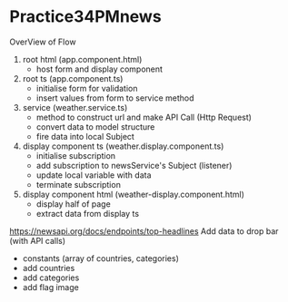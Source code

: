# Practice34PMnews

OverView of Flow
1. root html (app.component.html)
    - host form and display component
2. root ts (app.component.ts)
    - initialise form for validation
    - insert values from form to service method
3. service (weather.service.ts)
    - method to construct url and make API Call (Http Request)
    - convert data to model structure
    - fire data into local Subject
4. display component ts (weather.display.component.ts)
    - initialise subscription
    - add subscription to newsService's Subject (listener)
    - update local variable with data
    - terminate subscription
5. display component html (weather-display.component.html)
    - display half of page
    - extract data from display ts


https://newsapi.org/docs/endpoints/top-headlines
Add data to drop bar (with API calls)
- constants (array of countries, categories)
- add countries
- add categories
- add flag image